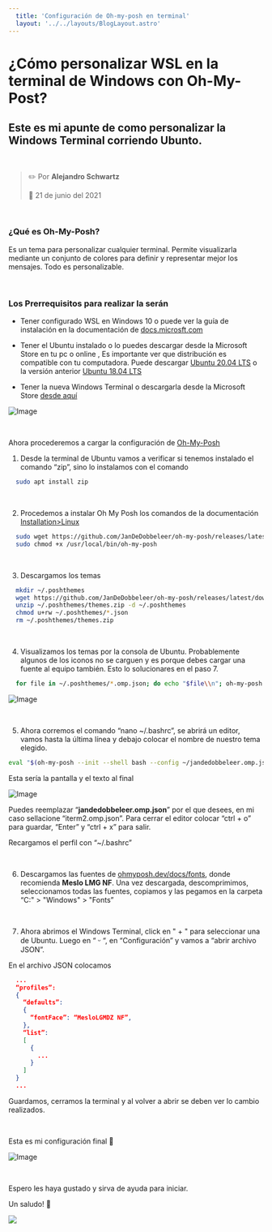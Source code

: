 ```yaml
---
  title: 'Configuración de Oh-my-posh en terminal'
  layout: '../../layouts/BlogLayout.astro'
---
```


# ¿Cómo personalizar WSL en la terminal de Windows con Oh-My-Post? 
## Este es mi apunte de como personalizar la Windows Terminal corriendo Ubunto.


&nbsp;

> ✏️ Por **Alejandro Schwartz**  
>
> 📅 21 de junio del 2021



&nbsp;

### ¿Qué es Oh-My-Posh?

Es un tema para personalizar cualquier terminal. Permite visualizarla mediante un conjunto de colores para definir y representar mejor los mensajes. Todo es personalizable.


&nbsp;

### Los Prerrequisitos para realizar la serán

-	Tener configurado WSL en Windows 10 o puede ver la guía de instalación en la documentación de [docs.microsft.com]( https://docs.microsoft.com/es-mx/windows/wsl/install-win10)  

-	Tener el Ubuntu instalado o lo puedes descargar desde la Microsoft Store en tu pc o online , Es importante ver que distribución es compatible con tu computadora. Puede descargar [Ubuntu 20.04 LTS]( https://www.microsoft.com/es-ar/p/ubuntu-2004-lts/9n6svws3rx71?activetab=pivot:overviewtab) o la versión anterior [Ubuntu 18.04 LTS]( https://www.microsoft.com/es-ar/p/ubuntu-1804-lts/9n9tngvndl3q?activetab=pivot:overviewtab) 


-	Tener la nueva Windows Terminal o descargarla desde la Microsoft Store [desde aquí]( https://www.microsoft.com/es-ar/p/windows-terminal/9n0dx20hk701?activetab=pivot:overviewtab)

![Image](https://i.imgur.com/JyhmLIx.png) 


&nbsp;

Ahora procederemos a cargar la configuración de [Oh-My-Posh]( https://ohmyposh.dev/)

1. Desde la terminal de Ubuntu vamos a verificar si tenemos instalado el comando “zip”, sino lo instalamos con el comando 

~~~bash
  sudo apt install zip
~~~


&nbsp;

2. Procedemos a instalar Oh My Posh los comandos de la documentación [Installation>Linux](https://ohmyposh.dev/docs/linux) 

~~~bash
  sudo wget https://github.com/JanDeDobbeleer/oh-my-posh/releases/latest/download/posh-linux-amd64 -O /usr/local/bin/oh-my-posh
  sudo chmod +x /usr/local/bin/oh-my-posh
~~~


&nbsp;

3. Descargamos los temas 

~~~bash
  mkdir ~/.poshthemes
  wget https://github.com/JanDeDobbeleer/oh-my-posh/releases/latest/download/themes.zip -O ~/.poshthemes/themes.zip
  unzip ~/.poshthemes/themes.zip -d ~/.poshthemes
  chmod u+rw ~/.poshthemes/*.json
  rm ~/.poshthemes/themes.zip
~~~


&nbsp;

4. Visualizamos los temas por la consola de Ubuntu. Probablemente algunos de los iconos no se carguen y es porque debes cargar una fuente al equipo también. Esto lo solucionares en el paso 7.

~~~bash
  for file in ~/.poshthemes/*.omp.json; do echo "$file\\n"; oh-my-posh --config $file --shell universal; echo "\\n"; done;
~~~

![Image](https://i.imgur.com/IjYFPch.png)


&nbsp;

5.  Ahora corremos el comando  “nano ~/.bashrc”, se abrirá un editor, vamos hasta la última línea y debajo colocar el nombre de nuestro tema elegido. 

~~~bash
eval "$(oh-my-posh --init --shell bash --config ~/jandedobbeleer.omp.json)"
~~~

Esta sería la pantalla y el texto al final

![Image](https://i.imgur.com/hv8Sm17.png)

Puedes reemplazar “**jandedobbeleer.omp.json**” por el que desees, en mi caso sellacione “iterm2.omp.json”. Para cerrar el editor colocar “ctrl + o” para guardar, “Enter” y “ctrl + x” para salir.

Recargamos el perfil con “~/.bashrc”


&nbsp;

6. Descargamos las fuentes de [ohmyposh.dev/docs/fonts]( https://ohmyposh.dev/docs/fonts), donde recomienda **Meslo LMG NF**. Una vez descargada, descomprimimos, seleccionamos todas las fuentes, copiamos y las pegamos en la carpeta “C:" > "Windows" > "Fonts”


&nbsp;

7. Ahora abrimos el Windows Terminal, click en " + " para seleccionar una de Ubuntu. Luego en “ ᵕ “, en “Configuración” y vamos a “abrir archivo JSON”.

En el archivo JSON colocamos

~~~json
  ...
  “profiles”:
  {
    “defaults”:
    {
      “fontFace”: “MesloLGMDZ NF”,
    },
    “list”:
    [ 
      {
        ...
      }
    ]
  }
  ...
~~~

Guardamos, cerramos la terminal y al volver a abrir se deben ver lo cambio realizados.




&nbsp;

Esta es mi configuración final 🚀

![Image](https://i.imgur.com/c3s0zFm.png)



&nbsp;


Espero les haya gustado y sirva de ayuda para iniciar. 

Un saludo! 👋

![](https://i.imgur.com/cAWorTxs.jpg)